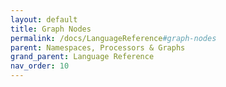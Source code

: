 ```yaml
---
layout: default
title: Graph Nodes
permalink: /docs/LanguageReference#graph-nodes
parent: Namespaces, Processors & Graphs
grand_parent: Language Reference
nav_order: 10
---
```

